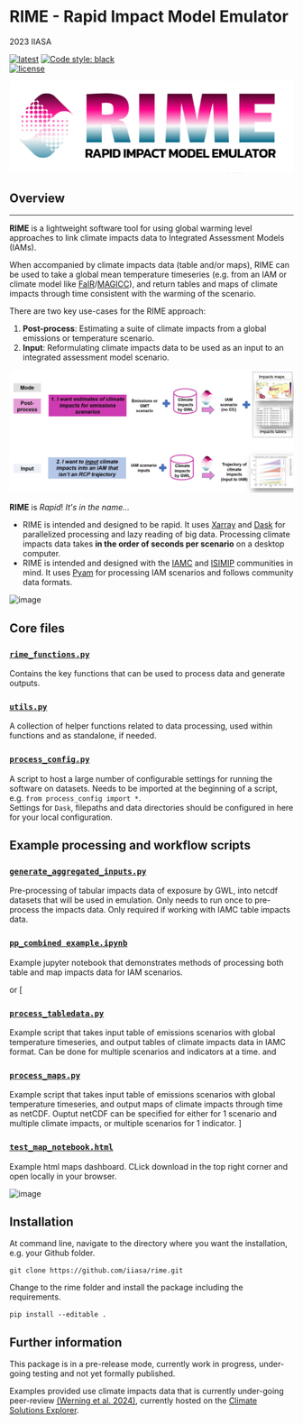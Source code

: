 # RIME - Rapid Impact Model Emulator

2023 IIASA

[![latest](https://img.shields.io/github/last-commit/iiasa/RIME)](https://github.com/iiasa/RIME)
[![Code style: black](https://img.shields.io/badge/code%20style-black-000000.svg)](https://github.com/psf/black)  
[![license](https://www.gnu.org/graphics/gplv3-with-text-136x68.png)](https://choosealicense.com/licenses/gpl-3.0/)

![RIME_logo](https://github.com/iiasa/rime/blob/main/assets/RIME_logo2.png?raw=true)  

## Overview  
------------------  

**RIME** is a lightweight software tool for using global warming level approaches to link climate impacts data to Integrated Assessment Models (IAMs).

When accompanied by climate impacts data (table and/or maps), RIME can be used to take a global mean temperature timeseries (e.g. from an IAM or climate model like [FaIR](https://github.com/OMS-NetZero/FAIR)/[MAGICC](https://live.magicc.org/)), and return tables and maps of climate impacts through time consistent with the warming of the scenario.  

There are two key use-cases for the RIME approach:  
1. **Post-process**: Estimating a suite of climate impacts from a global emissions or temperature scenario.  
2. **Input**: Reformulating climate impacts data to be used as an input to an integrated assessment model scenario.  

![RIME_use_cases](https://github.com/iiasa/rime/blob/main/assets/rime_use_cases.jpg?raw=true)  

**RIME** is *Rapid*! *It's in the name...*
 - RIME is intended and designed to be rapid. It uses [Xarray](https://github.com/pydata/xarray) and [Dask](https://github.com/dask/dask) for parallelized processing and lazy reading of big data. Processing climate impacts data takes **in the order of seconds per scenario** on a desktop computer.
 - RIME is intended and designed with the [IAMC](https://www.iamconsortium.org/) and [ISIMIP](https://www.isimip.org) communities in mind. It uses [Pyam](https://github.com/iamconsortium/pyam) for processing IAM scenarios and follows community data formats.

![image](https://github.com/iiasa/rime/assets/17701232/7f3fec80-ab5a-468b-99d8-e759628f7542)


## Core files

### [`rime_functions.py`](https://github.com/iiasa/rime/blob/main/rime/rime_functions.py)   
Contains the key functions that can be used to process data and generate outputs.

### [`utils.py`](https://github.com/iiasa/rime/blob/main/rime/utils.py)  
A collection of helper functions related to data processing, used within functions and as standalone, if needed.

### [`process_config.py`](https://github.com/iiasa/rime/blob/main/rime/process_config.py)  
A script to host a large number of configurable settings for running the software on datasets.
Needs to be imported at the beginning of a script, e.g. `from process_config import *`.  
Settings for `Dask`, filepaths and data directories should be configured in here for your local configuration. 

## Example processing and workflow scripts

### [`generate_aggregated_inputs.py`](https://github.com/iiasa/rime/blob/main/rime/generate_aggregated_inputs.py)  
Pre-processing of tabular impacts data of exposure by GWL, into netcdf datasets that will be used in emulation. Only needs to run once to pre-process the impacts data. Only required if working with IAMC table impacts data.

### [`pp_combined example.ipynb`](https://github.com/iiasa/rime/blob/main/rime/pp_combined_example.py)  
Example jupyter notebook that demonstrates methods of processing both table and map impacts data for IAM scenarios.

or [
### [`process_tabledata.py`](https://github.com/iiasa/rime/blob/main/rime/process_tabledata.py)  
Example script that takes input table of emissions scenarios with global temperature timeseries, and output tables of climate impacts data in IAMC format. Can be done for multiple scenarios and indicators at a time. 
and
### [`process_maps.py`](https://github.com/iiasa/rime/blob/main/rime/process_tabledata.py)  
Example script that takes input table of emissions scenarios with global temperature timeseries, and output maps of climate impacts through time as netCDF. Ouptut netCDF can be specified for either for 1 scenario and multiple climate impacts, or multiple scenarios for 1 indicator.
]


### [`test_map_notebook.html`](https://github.com/iiasa/rime/blob/main/rime/test_map_notebook.html)
Example html maps dashboard. CLick download in the top right corner and open locally in your browser.

![image](https://github.com/iiasa/rime/assets/17701232/801e2dbe-cbe8-482f-be9b-1457c92ea23e)


## Installation

At command line, navigate to the directory where you want the installation, e.g. your Github folder.  

	git clone https://github.com/iiasa/rime.git

Change to the rime folder and install the package including the requirements.  

	pip install --editable .

## Further information
This package is in a pre-release mode, currently work in progress, under-going testing and not yet formally published.  

Examples provided use climate impacts data that is currently under-going peer-review [(Werning et al. 2024)](https://zenodo.org/records/10868066), currently hosted on the [Climate Solutions Explorer](https://www.climate-solutions-explorer.eu/).

